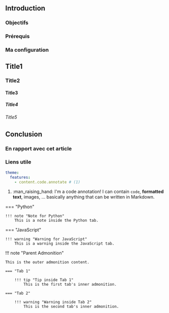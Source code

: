 
## Introduction

### Objectifs

### Prérequis

### Ma configuration

## Title1

### Title2

#### Title3

##### Title4

###### Title5

## Conclusion

### En rapport avec cet article

### Liens utile

``` yaml
theme:
  features:
    - content.code.annotate # (1)
```

1.  :man_raising_hand: I'm a code annotation! I can contain `code`, __formatted
    text__, images, ... basically anything that can be written in Markdown.


=== "Python"

    !!! note "Note for Python"
        This is a note inside the Python tab.

=== "JavaScript"

    !!! warning "Warning for JavaScript"
        This is a warning inside the JavaScript tab.

!!! note "Parent Admonition"

    This is the outer admonition content.

    === "Tab 1"

        !!! tip "Tip inside Tab 1"
            This is the first tab's inner admonition.

    === "Tab 2"

        !!! warning "Warning inside Tab 2"
            This is the second tab's inner admonition.
